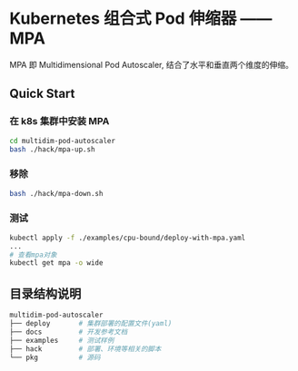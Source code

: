 # Kubernetes 组合式 Pod 伸缩器 —— MPA

MPA 即 Multidimensional Pod Autoscaler, 结合了水平和垂直两个维度的伸缩。

## Quick Start

### 在 k8s 集群中安装 MPA
```bash
cd multidim-pod-autoscaler
bash ./hack/mpa-up.sh
```

### 移除

```bash
bash ./hack/mpa-down.sh
```

### 测试

```bash
kubectl apply -f ./examples/cpu-bound/deploy-with-mpa.yaml
...
# 查看mpa对象
kubectl get mpa -o wide
```

## 目录结构说明

```bash
multidim-pod-autoscaler
├── deploy       # 集群部署的配置文件(yaml)
├── docs         # 开发参考文档
├── examples     # 测试样例
├── hack         # 部署、环境等相关的脚本
└── pkg          # 源码
```
